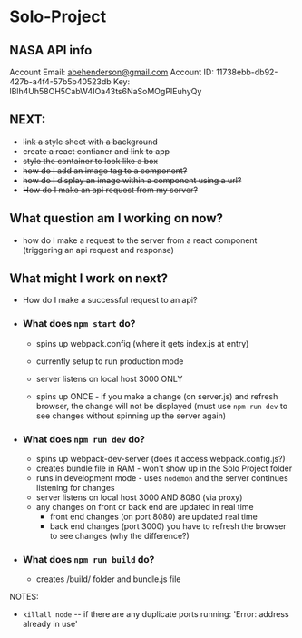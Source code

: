 # Solo-Project

## NASA API info
Account Email: abehenderson@gmail.com
Account ID: 11738ebb-db92-427b-a4f4-57b5b40523db
Key: lBlh4Uh58OH5CabW4IOa43ts6NaSoMOgPIEuhyQy

## NEXT:
- ~~link a style sheet with a background~~
- ~~create a react contianer and link to app~~
- ~~style the container to look like a box~~
- ~~how do I add an image tag to a component?~~
- ~~how do I display an image within a component using a url?~~
- ~~How do I make an api request from my server?~~

## What question am I working on now?
- how do I make a request to the server from a react component (triggering an api request and response)


## What might I work on next?
- How do I make a successful request to an api?



- ### What does `npm start` do?
  - spins up webpack.config (where it gets index.js at entry)

  - currently setup to run production mode
  - server listens on local host 3000 ONLY
  - spins up ONCE - if you make a change (on server.js) and refresh browser, the change will not be displayed (must use `npm run dev` to see changes without spinning up the server again)
- ### What does `npm run dev` do?
  - spins up webpack-dev-server (does it access webpack.config.js?)
  - creates bundle file in RAM - won't show up in the Solo Project folder 
  - runs in development mode - uses `nodemon` and the server continues listening for changes
  - server listens on local host 3000 AND 8080 (via proxy)
  - any changes on front or back end are updated in real time
    - front end changes (on port 8080) are updated real time
    - back end changes (port 3000) you have to refresh the browser to see changes (why the difference?)
- ### What does `npm run build` do?
  - creates /build/ folder and bundle.js file

NOTES:
  -  `killall node` -- if there are any duplicate ports running: 'Error: address already in use'

